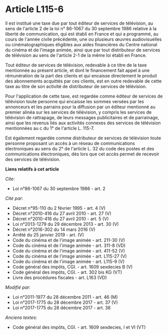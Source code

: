 # Article L115-6

Il est institué une taxe due par tout éditeur de services de télévision, au sens de l'article 2 de la loi n° 86-1067 du 30
septembre 1986 relative à la liberté de communication, qui est établi en France et qui a programmé, au cours de l'année
civile précédente, une ou plusieurs œuvres audiovisuelles ou cinématographiques éligibles aux aides financières du Centre
national du cinéma et de l'image animée, ainsi que par tout distributeur de services de télévision au sens de l'article 2-1
de la même loi établi en France.

Tout éditeur de services de télévision, redevable à ce titre de la taxe mentionnée au présent article, et dont le financement
fait appel à une rémunération de la part des clients et qui encaisse directement le produit des abonnements acquittés par ces
clients, est en outre redevable de cette taxe au titre de son activité de distributeur de services de télévision.

Pour l'application de cette taxe, est regardée comme éditeur de services de télévision toute personne qui encaisse les sommes
versées par les annonceurs et les parrains pour la diffusion par un éditeur mentionné au premier alinéa sur les services de
télévision, y compris les services de télévision de rattrapage, de leurs messages publicitaires et de parrainage, ainsi que
les revenus liés aux activités connexes des services de télévision mentionnées au c du 1° de l'article L. 115-7.

Est également regardée comme distributeur de services de télévision toute personne proposant un accès à un réseau de
communications électroniques au sens du 2° de l'article L. 32 du code des postes et des communications électroniques, dès
lors que cet accès permet de recevoir des services de télévision.

**Liens relatifs à cet article**

_Cite_:

  - Loi n°86-1067 du 30 septembre 1986 - art. 2

_Cité par_:

  - Décret n°95-110 du 2 février 1995 - art. 4 (V)
  - Décret n°2010-416 du 27 avril 2010 - art. 27 (V)
  - Décret n°2010-416 du 27 avril 2010 - art. 5 (V)
  - Loi n°2013-1279 du 29 décembre 2013 - art. 30 (V)
  - Décret n°2016-302 du 14 mars 2016 (V)
  - Arrêté du 25 janvier 2019 - art. (V)
  - Code du cinéma et de l'image animée - art. 211-30 (V)
  - Code du cinéma et de l'image animée - art. 311-8 (VD)
  - Code du cinéma et de l'image animée - art. 411-52 (V)
  - Code du cinéma et de l'image animée - art. L115-27 (V)
  - Code du cinéma et de l'image animée - art. L115-9 (V)
  - Code général des impôts, CGI. - art. 1609 sexdecies B (V)
  - Code général des impôts, CGI. - art. 302 bis KG (VT)
  - Livre des procédures fiscales - art. L163 (VD)

_Modifié par_:

  - Loi n°2011-1977 du 28 décembre 2011 - art. 46 (M)
  - Loi n°2017-1775 du 28 décembre 2017 - art. 37 (V)
  - Loi n°2017-1775 du 28 décembre 2017 - art. 38

_Anciens textes_:

  - Code général des impôts, CGI. - art. 1609 sexdecies, I et VI (VT)
